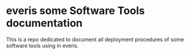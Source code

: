 # everis some Software Tools documentation
This is a repo dedicated to document all deployment procedures of some software tools using in everis.
